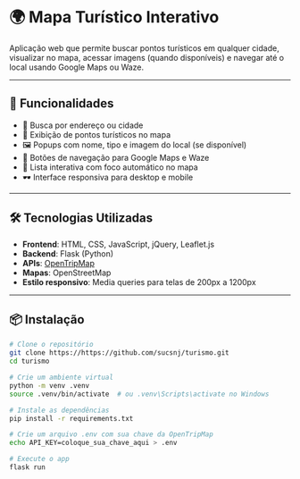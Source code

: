# 🌍 Mapa Turístico Interativo

Aplicação web que permite buscar pontos turísticos em qualquer cidade, visualizar no mapa, acessar imagens (quando disponíveis) e navegar até o local usando Google Maps ou Waze.

---

## 🚀 Funcionalidades

- 🔎 Busca por endereço ou cidade
- 📍 Exibição de pontos turísticos no mapa
- 🖼️ Popups com nome, tipo e imagem do local (se disponível)
- 🧭 Botões de navegação para Google Maps e Waze
- 📜 Lista interativa com foco automático no mapa
- 🕶️ Interface responsiva para desktop e mobile

---

## 🛠️ Tecnologias Utilizadas

- **Frontend**: HTML, CSS, JavaScript, jQuery, Leaflet.js  
- **Backend**: Flask (Python)  
- **APIs**: [OpenTripMap](https://opentripmap.com/)  
- **Mapas**: OpenStreetMap  
- **Estilo responsivo**: Media queries para telas de 200px a 1200px

---

## 📦 Instalação

```bash
# Clone o repositório
git clone https://https://github.com/sucsnj/turismo.git
cd turismo

# Crie um ambiente virtual
python -m venv .venv
source .venv/bin/activate  # ou .venv\Scripts\activate no Windows

# Instale as dependências
pip install -r requirements.txt

# Crie um arquivo .env com sua chave da OpenTripMap
echo API_KEY=coloque_sua_chave_aqui > .env

# Execute o app
flask run